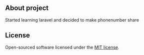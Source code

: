 ## About project

Started learning laravel and decided to make phonenumber share

## License

Open-sourced software licensed under the [MIT license](https://opensource.org/licenses/MIT).
